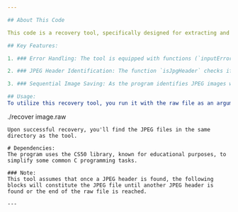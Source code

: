 ```yaml
---

## About This Code

This code is a recovery tool, specifically designed for extracting and saving JPEG images from a raw file (often representing a digital memory card's raw data). The program takes advantage of the distinct header pattern that JPEG files possess.

## Key Features:

1. ### Error Handling: The tool is equipped with functions (`inputError` and `fileError`) that provide user-friendly error messages when an incorrect input is given or there's a failure in opening a file.

2. ### JPEG Header Identification: The function `isJpgHeader` checks if a block of data starts with a signature specific to JPEG files. This allows the program to identify the beginning of each JPEG image.

3. ### Sequential Image Saving: As the program identifies JPEG images within the raw data, it saves them with a filename that increments sequentially (e.g., 000.jpg, 001.jpg, ...).

## Usage:
To utilize this recovery tool, you run it with the raw file as an argument:
```
./recover image.raw
```
Upon successful recovery, you'll find the JPEG files in the same directory as the tool.

# Dependencies:
The program uses the CS50 library, known for educational purposes, to simplify some common C programming tasks.

### Note: 
This tool assumes that once a JPEG header is found, the following blocks will constitute the JPEG file until another JPEG header is found or the end of the raw file is reached.

---
```

